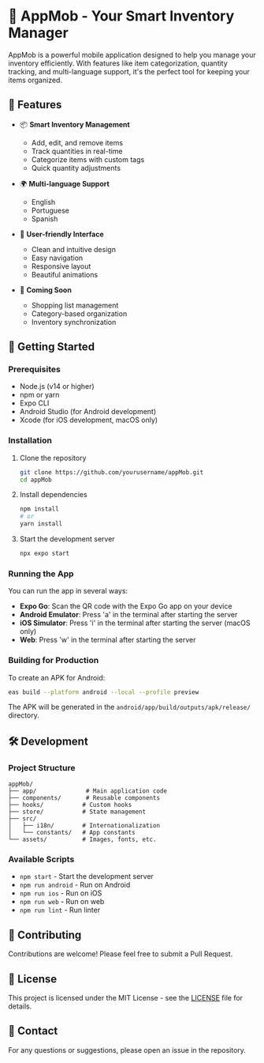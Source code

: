 # 📱 AppMob - Your Smart Inventory Manager

AppMob is a powerful mobile application designed to help you manage your inventory efficiently. With features like item categorization, quantity tracking, and multi-language support, it's the perfect tool for keeping your items organized.

## 🌟 Features

- 📦 **Smart Inventory Management**
  - Add, edit, and remove items
  - Track quantities in real-time
  - Categorize items with custom tags
  - Quick quantity adjustments

- 🌍 **Multi-language Support**
  - English
  - Portuguese
  - Spanish

- 🎨 **User-friendly Interface**
  - Clean and intuitive design
  - Easy navigation
  - Responsive layout
  - Beautiful animations

- 🔄 **Coming Soon**
  - Shopping list management
  - Category-based organization
  - Inventory synchronization

## 🚀 Getting Started

### Prerequisites

- Node.js (v14 or higher)
- npm or yarn
- Expo CLI
- Android Studio (for Android development)
- Xcode (for iOS development, macOS only)

### Installation

1. Clone the repository
   ```bash
   git clone https://github.com/yourusername/appMob.git
   cd appMob
   ```

2. Install dependencies
   ```bash
   npm install
   # or
   yarn install
   ```

3. Start the development server
   ```bash
   npx expo start
   ```

### Running the App

You can run the app in several ways:

- **Expo Go**: Scan the QR code with the Expo Go app on your device
- **Android Emulator**: Press 'a' in the terminal after starting the server
- **iOS Simulator**: Press 'i' in the terminal after starting the server (macOS only)
- **Web**: Press 'w' in the terminal after starting the server

### Building for Production

To create an APK for Android:

```bash
eas build --platform android --local --profile preview
```

The APK will be generated in the `android/app/build/outputs/apk/release/` directory.

## 🛠️ Development

### Project Structure

```
appMob/
├── app/              # Main application code
├── components/       # Reusable components
├── hooks/           # Custom hooks
├── store/           # State management
├── src/
│   ├── i18n/        # Internationalization
│   └── constants/   # App constants
└── assets/          # Images, fonts, etc.
```

### Available Scripts

- `npm start` - Start the development server
- `npm run android` - Run on Android
- `npm run ios` - Run on iOS
- `npm run web` - Run on web
- `npm run lint` - Run linter

## 🤝 Contributing

Contributions are welcome! Please feel free to submit a Pull Request.

## 📝 License

This project is licensed under the MIT License - see the [LICENSE](LICENSE) file for details.

## 📧 Contact

For any questions or suggestions, please open an issue in the repository.
